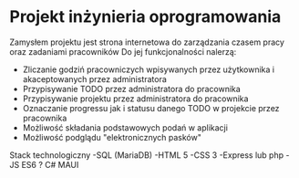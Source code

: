 # Projekt inżynieria oprogramowania

Zamysłem projektu jest strona internetowa do zarządzania czasem pracy oraz zadaniami pracowników 
Do jej funkcjonalności nalerzą: 
  - Zliczanie godziń pracowniczych wpisywanych przez użytkownika i akaceptowanych przez administratora 
  - Przypisywanie TODO przez administratora do pracownika 
  - Przypisywanie projektu przez administratora do pracownika 
  - Oznaczanie progressu jak i statusu danego TODO w projekcie przez pracownika 
  - Możliwość składania podstawowych podań w aplikacji 
  - Możliwość podglądu "elektronicznych pasków"
  
  Stack technologiczny 
    -SQL (MariaDB) 
    -HTML 5 
    -CSS 3 
    -Express lub php 
    -JS ES6 
    ? C# MAUI
